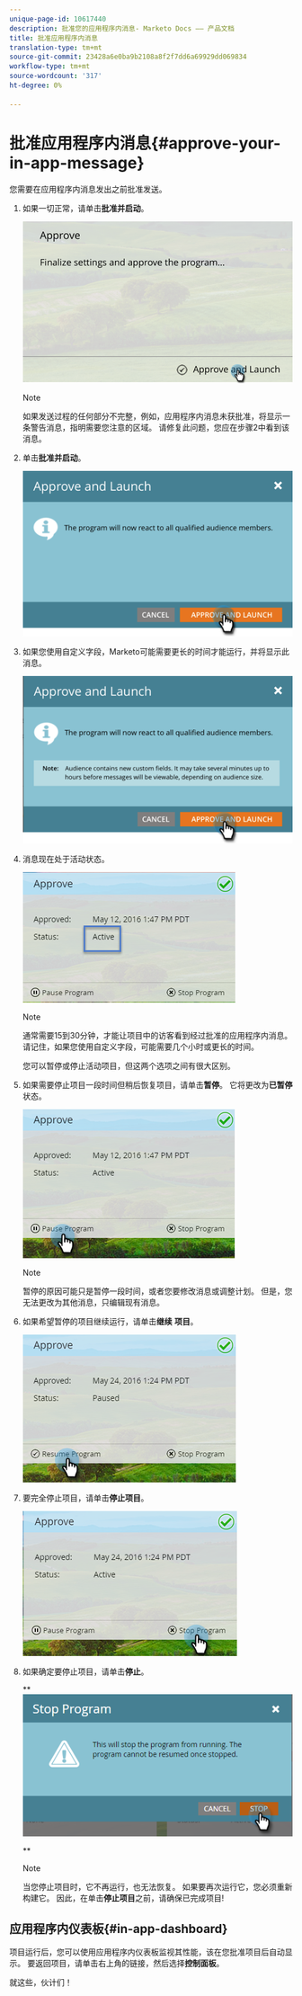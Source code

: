 ```yaml
---
unique-page-id: 10617440
description: 批准您的应用程序内消息- Marketo Docs —— 产品文档
title: 批准应用程序内消息
translation-type: tm+mt
source-git-commit: 23428a6e0ba9b2108a8f2f7dd6a69929dd069834
workflow-type: tm+mt
source-wordcount: '317'
ht-degree: 0%

---
```



# 批准应用程序内消息{#approve-your-in-app-message}

您需要在应用程序内消息发出之前批准发送。

1. 如果一切正常，请单击&#x200B;**批准并启动**。

   ![](assets/pasted-image-at-2016-05-31-02-08-pm-281-29.png)

   >[!NOTE]
   >
   >如果发送过程的任何部分不完整，例如，应用程序内消息未获批准，将显示一条警告消息，指明需要您注意的区域。 请修复此问题，您应在步骤2中看到该消息。

1. 单击&#x200B;**批准并启动**。

   ![](assets/pasted-image-at-2016-05-31-02-08-pm.png)

1. 如果您使用自定义字段，Marketo可能需要更长的时间才能运行，并将显示此消息。

   ![](assets/pasted-image-at-2016-05-31-02-09-pm.png)

1. 消息现在处于活动状态。

   ![](assets/image2016-5-12-13-3a49-3a5.png)

   >[!NOTE]
   >
   >通常需要15到30分钟，才能让项目中的访客看到经过批准的应用程序内消息。 请记住，如果您使用自定义字段，可能需要几个小时或更长的时间。

   您可以暂停或停止活动项目，但这两个选项之间有很大区别。

1. 如果需要停止项目一段时间但稍后恢复项目，请单击&#x200B;**暂停**。 它将更改为&#x200B;**已暂停**&#x200B;状态。

   ![](assets/image2016-5-12-13-3a50-3a26.png)

   >[!NOTE]
   >
   >暂停的原因可能只是暂停一段时间，或者您要修改消息或调整计划。 但是，您无法更改为其他消息，只编辑现有消息。

1. 如果希望暂停的项目继续运行，请单击&#x200B;**继续** **项目**。

   ![](assets/image2016-5-24-13-3a26-3a43.png)

1. 要完全停止项目，请单击&#x200B;**停止项目**。

   ![](assets/image2016-5-24-13-3a29-3a35.png)

1. 如果确定要停止项目，请单击&#x200B;**停止**。

   ** ![](assets/image2016-5-24-13-3a31-3a22.png)

   **

   >[!NOTE]
   >
   >当您停止项目时，它不再运行，也无法恢复。 如果要再次运行它，您必须重新构建它。 因此，在单击&#x200B;**停止项目**&#x200B;之前，请确保已完成项目!

## 应用程序内仪表板{#in-app-dashboard}

项目运行后，您可以使用应用程序内仪表板监视其性能，该在您批准项目后自动显示。 要返回项目，请单击右上角的链接，然后选择&#x200B;**控制面板**。

就这些，伙计们！

